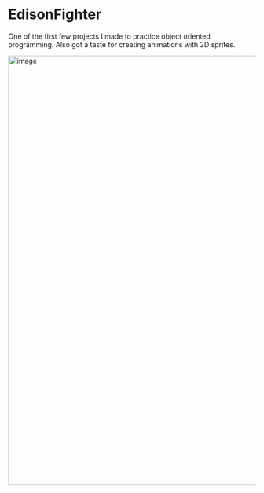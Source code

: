 # EdisonFighter
One of the first few projects I made to practice object oriented programming.
Also got a taste for creating animations with 2D sprites.

<img width="874" alt="image" src="https://github.com/user-attachments/assets/cfe82989-2768-4d62-a029-2da6337a6d3d" />
